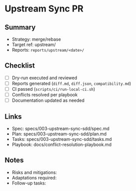 # Upstream Sync PR

## Summary
- Strategy: merge/rebase
- Target ref: upstream/<branch-or-tag>
- Reports: `reports/upstream/<date>/`

## Checklist
- [ ] Dry-run executed and reviewed
- [ ] Reports generated (`diff.md`, `diff.json`, `compatibility.md`)
- [ ] CI passed (`scripts/ci/run-local-ci.sh`)
- [ ] Conflicts resolved per playbook
- [ ] Documentation updated as needed

## Links
- Spec: specs/003-upstream-sync-sdd/spec.md
- Plan: specs/003-upstream-sync-sdd/plan.md
- Tasks: specs/003-upstream-sync-sdd/tasks.md
- Playbook: docs/conflict-resolution-playbook.md

## Notes
- Risks and mitigations:
- Adaptations required:
- Follow-up tasks:

